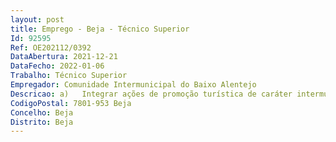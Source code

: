 ```yaml
--- 
layout: post
title: Emprego - Beja - Técnico Superior
Id: 92595
Ref: OE202112/0392
DataAbertura: 2021-12-21
DataFecho: 2022-01-06
Trabalho: Técnico Superior
Empregador: Comunidade Intermunicipal do Baixo Alentejo
Descricao: a)	Integrar ações de promoção turística de caráter intermunicipal b)	Desenvolver iniciativas conjuntas com os agentes económicos, com vista à sustentabilidade do setor, participação na elaboração e organização de candidaturas na área do turismo a submeter a fundos comunitários c)	Promover os recursos turísticos, participar em ações de promoção direta, com atendimento ao público, promover eventos e iniciativas com valor turístico. Planear, organizar e controlar ações de promoção turística.
CodigoPostal: 7801-953 Beja
Concelho: Beja
Distrito: Beja
--- 
```

